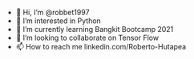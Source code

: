 - 👋 Hi, I’m @robbet1997
- 👀 I’m interested in Python
- 🌱 I’m currently learning Bangkit Bootcamp 2021
- 💞️ I’m looking to collaborate on Tensor Flow
- 📫 How to reach me linkedin.com/Roberto-Hutapea

<!---
robbet1997/robbet1997 is a ✨ special ✨ repository because its `README.md` (this file) appears on your GitHub profile.
You can click the Preview link to take a look at your changes.
--->
